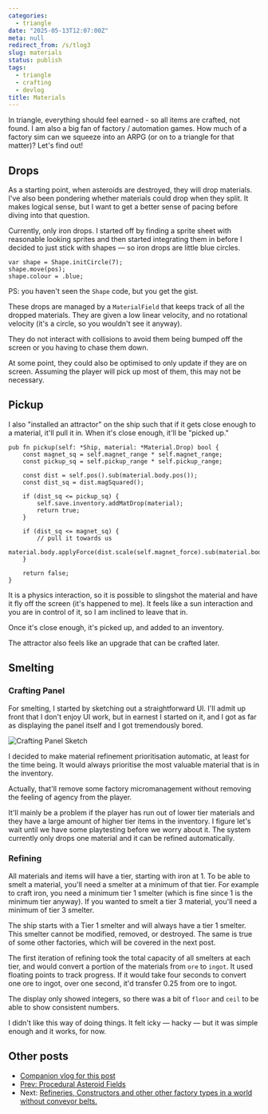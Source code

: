 ```yaml
---
categories:
  - triangle
date: "2025-05-13T12:07:00Z"
meta: null
redirect_from: /s/tlog3
slug: materials
status: publish
tags:
  - triangle
  - crafting
  - devlog
title: Materials
---
```


In triangle, everything should feel earned - so all items are crafted, not
found. I am also a big fan of factory / automation games. How much of a factory
sim can we squeeze into an ARPG (or on to a triangle for that matter)? Let's
find out!

## Drops

As a starting point, when asteroids are destroyed, they will drop materials.
I've also been pondering whether materials could drop when they split. It makes
logical sense, but I want to get a better sense of pacing before diving into
that question.

Currently, only iron drops. I started off by finding a sprite sheet with
reasonable looking sprites and then started integrating them in before I decided
to just stick with shapes — so iron drops are little blue circles.

```zig
var shape = Shape.initCircle(7);
shape.move(pos);
shape.colour = .blue;
```

PS: you haven't seen the `Shape` code, but you get the gist.

These drops are managed by a `MaterialField` that keeps track of all the dropped
materials. They are given a low linear velocity, and no rotational velocity
(it's a circle, so you wouldn't see it anyway).

They do not interact with collisions to avoid them being bumped off the screen
or you having to chase them down.

At some point, they could also be optimised to only update if they are on
screen. Assuming the player will pick up most of them, this may not be
necessary.

## Pickup

I also "installed an attractor" on the ship such that if it gets close enough to
a material, it'll pull it in. When it's close enough, it'll be "picked up."

```zig
pub fn pickup(self: *Ship, material: *Material.Drop) bool {
    const magnet_sq = self.magnet_range * self.magnet_range;
    const pickup_sq = self.pickup_range * self.pickup_range;

    const dist = self.pos().sub(material.body.pos());
    const dist_sq = dist.magSquared();

    if (dist_sq <= pickup_sq) {
        self.save.inventory.addMatDrop(material);
        return true;
    }

    if (dist_sq <= magnet_sq) {
        // pull it towards us
        material.body.applyForce(dist.scale(self.magnet_force).sub(material.body.lvel));
    }

    return false;
}
```

It is a physics interaction, so it is possible to slingshot the material and
have it fly off the screen (it's happened to me). It feels like a sun
interaction and you are in control of it, so I am inclined to leave that in.

Once it's close enough, it's picked up, and added to an inventory.

The attractor also feels like an upgrade that can be crafted later.

## Smelting

### Crafting Panel

For smelting, I started by sketching out a straightforward UI. I'll admit up
front that I don't enjoy UI work, but in earnest I started on it, and I got as
far as displaying the panel itself and I got tremendously bored.

![Crafting Panel Sketch](/assets/2025/05/craft-ui-sketch.png "Crafting Panel Sketch")

I decided to make material refinement prioritisation automatic, at least for the
time being. It would always prioritise the most valuable material that is in the
inventory.

Actually, that'll remove some factory micromanagement without removing the
feeling of agency from the player.

It'll mainly be a problem if the player has run out of lower tier materials and
they have a large amount of higher tier items in the inventory. I figure let's
wait until we have some playtesting before we worry about it. The system
currently only drops one material and it can be refined automatically.

### Refining

All materials and items will have a tier, starting with iron at 1. To be able to
smelt a material, you'll need a smelter at a minimum of that tier. For example
to craft iron, you need a minimum tier 1 smelter (which is fine since 1 is the
minimum tier anyway). If you wanted to smelt a tier 3 material, you'll need a
minimum of tier 3 smelter.

The ship starts with a Tier 1 smelter and will always have a tier 1 smelter.
This smelter cannot be modified, removed, or destroyed. The same is true of some
other factories, which will be covered in the next post.

The first iteration of refining took the total capacity of all smelters at each
tier, and would convert a portion of the materials from `ore` to `ingot`. It
used floating points to track progress. If it would take four seconds to convert
one ore to ingot, over one second, it'd transfer 0.25 from ore to ingot.

The display only showed integers, so there was a bit of `floor` and `ceil` to be
able to show consistent numbers.

I didn't like this way of doing things. It felt icky — hacky — but it was simple
enough and it works, for now.

## Other posts

- [Companion vlog for this post](https://youtu.be/8ct9aWNj3Zk)
- [Prev: Procedural Asteroid Fields](2025-05-10-asteroid-field.md)
- Next:
  [Refineries, Constructors and other other factory types in a world without conveyor belts.](2025-05-20-crafting-machines.md)
